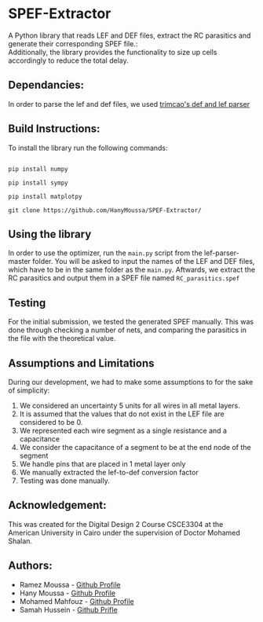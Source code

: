 # SPEF-Extractor
A Python library that reads LEF and DEF files, extract the RC parasitics and generate their corresponding SPEF file.:<br />
Additionally, the library provides the functionality to size up cells accordingly to reduce the total delay.

## Dependancies:  
  In order to parse the lef and def files, we used [trimcao's def and lef parser](https://github.com/trimcao/lef-parser)

## Build Instructions:
   To install the library run the following commands: 
   ```
   
   pip install numpy
   
   pip install sympy
  
   pip install matplotpy   
   
   git clone https://github.com/HanyMoussa/SPEF-Extractor/
   ```

## Using the library
In order to use the optimizer, run the `main.py` script from the lef-parser-master folder. You will be asked to input the names of the LEF and DEF files, which have to be in the same folder as the `main.py`. Aftwards, we extract the RC parasitics and output them in a SPEF file named `RC_parasitics.spef`

## Testing
For the initial submission, we tested the generated SPEF manually. This was done through checking a number of nets, and comparing the parasitics in the file with the theoretical value. 

## Assumptions and Limitations
During our development, we had to make some assumptions to for the sake of simplicity:

  1. We considered an uncertainty 5 units  for all wires in all metal layers.
  2. It is assumed that the values that do not exist in the LEF file are considered to be 0.
  3. We represented each wire segment as a single resistance and a capacitance
  4. We consider the capacitance of a segment to be at the end node of the segment
  5. We handle pins that are placed in 1 metal layer only
  6. We manually extracted the lef-to-def conversion factor
  7. Testing was done manually. 

## Acknowledgement:
  This was created for the Digital Design 2 Course CSCE3304 at the American University in Cairo under the supervision of Doctor Mohamed Shalan.
  
## Authors:
  * Ramez Moussa - [Github Profile](https://github.com/ramezmoussa)
  * Hany Moussa - [Github Profile](https://github.com/hanymoussa)
  * Mohamed Mahfouz - [Github Profile](https://github.com/Mahfouz-z)
  * Samah Hussein - [Github Prifle](https://github.com/hysamah)
  
